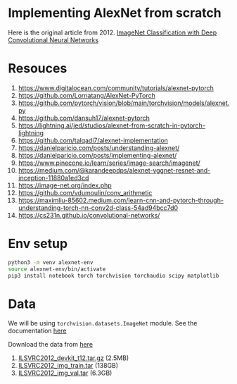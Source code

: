 # Implementing AlexNet from scratch

Here is the original article from 2012. [ImageNet Classification with Deep Convolutional
Neural Networks](https://proceedings.neurips.cc/paper/2012/file/c399862d3b9d6b76c8436e924a68c45b-Paper.pdf)

# Resouces

1. https://www.digitalocean.com/community/tutorials/alexnet-pytorch
2. https://github.com/Lornatang/AlexNet-PyTorch
3. https://github.com/pytorch/vision/blob/main/torchvision/models/alexnet.py
4. https://github.com/dansuh17/alexnet-pytorch
5. https://lightning.ai/jed/studios/alexnet-from-scratch-in-pytorch-lightning
6. https://github.com/talqadi7/alexnet-implementation
7. https://danielparicio.com/posts/understanding-alexnet/
8. https://danielparicio.com/posts/implementing-alexnet/
9. https://www.pinecone.io/learn/series/image-search/imagenet/
10. https://medium.com/@karandeepdps/alexnet-vggnet-resnet-and-inception-11880a1ed3cd
11. https://image-net.org/index.php
12. https://github.com/vdumoulin/conv_arithmetic
13. https://maximliu-85602.medium.com/learn-cnn-and-pytorch-through-understanding-torch-nn-conv2d-class-54ad94bcc7d0
14. https://cs231n.github.io/convolutional-networks/

# Env setup

```bash
python3 -m venv alexnet-env
source alexnet-env/bin/activate
pip3 install notebook torch torchvision torchaudio scipy matplotlib
```

# Data

We will be using `torchvision.datasets.ImageNet` module. See the documentation
[here](https://pytorch.org/vision/main/generated/torchvision.datasets.ImageNet.html)

Download the data from [here](https://image-net.org/challenges/LSVRC/2012/2012-downloads.php)

1. [ILSVRC2012_devkit_t12.tar.gz](https://image-net.org/data/ILSVRC/2012/ILSVRC2012_devkit_t12.tar.gz) (2.5MB)
2. [ILSVRC2012_img_train.tar](https://image-net.org/data/ILSVRC/2012/ILSVRC2012_img_train.tar) (138GB)
3. [ILSVRC2012_img_val.tar](https://image-net.org/data/ILSVRC/2012/ILSVRC2012_img_val.tar) (6.3GB)
